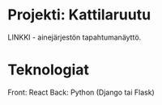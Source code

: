 # Projekti: Kattilaruutu

LINKKI - ainejärjestön tapahtumanäyttö.

# Teknologiat

Front: React
Back: Python (Django tai Flask)